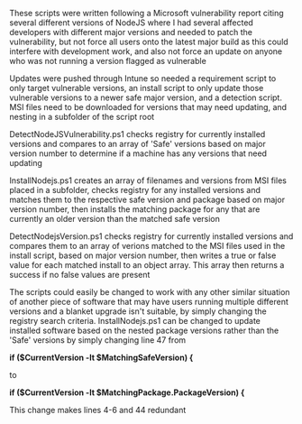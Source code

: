 These scripts were written following a Microsoft vulnerability report citing several different versions of NodeJS where I had several affected developers with different major versions and needed to patch the vulnerability, but not force all users onto the latest major build as this could interfere with development work, and also not force an update on anyone who was not running a version flagged as vulnerable

Updates were pushed through Intune so needed a requirement script to only target vulnerable versions, an install script to only update those vulnerable versions to a newer safe major version, and a detection script. MSI files need to be downloaded for versions that may need updating, and nesting in a subfolder of the script root

DetectNodeJSVulnerability.ps1 checks registry for currently installed versions and compares to an array of 'Safe' versions based on major version number to determine if a machine has any versions that need updating

InstallNodejs.ps1 creates an array of filenames and versions from MSI files placed in a subfolder, checks registry for any installed versions and matches them to the respective safe version and package based on major version number, then installs the matching package for any that are currently an older version than the matched safe version

DetectNodejsVersion.ps1 checks registry for currently installed versions and compares them to an array of verions matched to the MSI files used in the install script, based on major version number, then writes a true or false value for each matched install to an object array. This array then returns a success if no false values are present

The scripts could easily be changed to work with any other similar situation of another piece of software that may have users running multiple different versions and a blanket upgrade isn't suitable, by simply changing the registry search criteria. InstallNodejs.ps1 can be changed to update installed software based on the nested package versions rather than the 'Safe' versions by simply changing line 47 from 

**if ($CurrentVersion -lt $MatchingSafeVersion) {**

to

**if ($CurrentVersion -lt $MatchingPackage.PackageVersion) {**

This change makes lines 4-6 and 44 redundant
